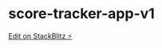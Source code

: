 # score-tracker-app-v1

[Edit on StackBlitz ⚡️](https://stackblitz.com/edit/teju-stock-app-vamxsr-xhwecu)